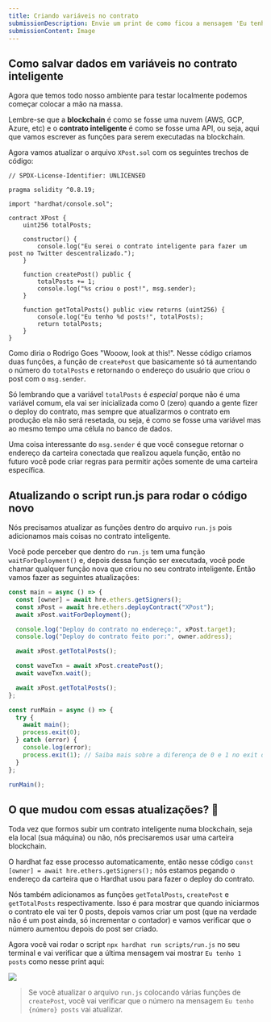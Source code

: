 ```yaml
---
title: Criando variáveis no contrato
submissionDescription: Envie um print de como ficou a mensagem 'Eu tenho X posts' no seu terminal depois de ter rodado o script 'npx hardhat run scripts/run.js'
submissionContent: Image
---
```


## Como salvar dados em variáveis no contrato inteligente

Agora que temos todo nosso ambiente para testar localmente podemos começar colocar a mão na massa.

Lembre-se que a **blockchain** é como se fosse uma nuvem (AWS, GCP, Azure, etc) e o **contrato inteligente** é como se fosse uma API, ou seja, aqui que vamos escrever as funções para serem executadas na blockchain.

Agora vamos atualizar o arquivo `XPost.sol` com os seguintes trechos de código:

```solidity [XPost.sol]{8,15-18,20-23}
// SPDX-License-Identifier: UNLICENSED

pragma solidity ^0.8.19;

import "hardhat/console.sol";

contract XPost {
    uint256 totalPosts;

    constructor() {
        console.log("Eu serei o contrato inteligente para fazer um post no Twitter descentralizado.");
    }

    function createPost() public {
        totalPosts += 1;
        console.log("%s criou o post!", msg.sender);
    }

    function getTotalPosts() public view returns (uint256) {
        console.log("Eu tenho %d posts!", totalPosts);
        return totalPosts;
    }
}
```

Como diria o Rodrigo Goes "Wooow, look at this!". Nesse código criamos duas funções, a função de `createPost` que basicamente só tá aumentando o número do `totalPosts` e retornando o endereço do usuário que criou o post com o `msg.sender`.

Só lembrando que a variável `totalPosts` é *especial* porque não é uma variável comum, ela vai ser inicializada como 0 (zero) quando a gente fizer o deploy do contrato, mas sempre que atualizarmos o contrato em produção ela não será resetada, ou seja, é como se fosse uma variável mas ao mesmo tempo uma célula no banco de dados.

Uma coisa interessante do `msg.sender` é que você consegue retornar o endereço da carteira conectada que realizou aquela função, então no futuro você pode criar regras para permitir ações somente de uma carteira específica.

## Atualizando o script run.js para rodar o código novo

Nós precisamos atualizar as funções dentro do arquivo `run.js` pois adicionamos mais coisas no contrato inteligente.

Você pode perceber que dentro do `run.js` tem uma função `waitForDeployment()` e, depois dessa função ser executada, você pode chamar qualquer função nova que criou no seu contrato inteligente. Então vamos fazer as seguintes atualizações:

```js [run.js]{2,7-14}
const main = async () => {
  const [owner] = await hre.ethers.getSigners();
  const xPost = await hre.ethers.deployContract("XPost");
  await xPost.waitForDeployment();

  console.log("Deploy do contrato no endereço:", xPost.target);
  console.log("Deploy do contrato feito por:", owner.address);

  await xPost.getTotalPosts();

  const waveTxn = await xPost.createPost();
  await waveTxn.wait();

  await xPost.getTotalPosts();
};

const runMain = async () => {
  try {
    await main();
    process.exit(0);
  } catch (error) {
    console.log(error);
    process.exit(1); // Saiba mais sobre a diferença de 0 e 1 no exit do node aqui: https://stackoverflow.com/a/47163396/7974948
  }
};

runMain();
```

## O que mudou com essas atualizações? 🤔

Toda vez que formos subir um contrato inteligente numa blockchain, seja ela local (sua máquina) ou não, nós precisaremos usar uma carteira blockchain. 

O hardhat faz esse processo automaticamente, então nesse código `const [owner] = await hre.ethers.getSigners();` nós estamos pegando o endereço da carteira que o Hardhat usou para fazer o deploy do contrato.

Nós também adicionamos as funções `getTotalPosts`, `createPost` e `getTotalPosts` respectivamente. Isso é para mostrar que quando iniciarmos o contrato ele vai ter 0 posts, depois vamos criar um post (que na verdade não é um post ainda, só incrementar o contador) e vamos verificar que o número aumentou depois do post ser criado.

Agora você vai rodar o script `npx hardhat run scripts/run.js` no seu terminal e vai verificar que a última mensagem vai mostrar `Eu tenho 1 posts` como nesse print aqui:

![](https://raw.githubusercontent.com/menthorlabs/courses/main/images/2023-08-27-16-17-57.png)

> Se você atualizar o arquivo `run.js` colocando várias funções de `createPost`, você vai verificar que o número na mensagem `Eu tenho {número} posts` vai atualizar.



